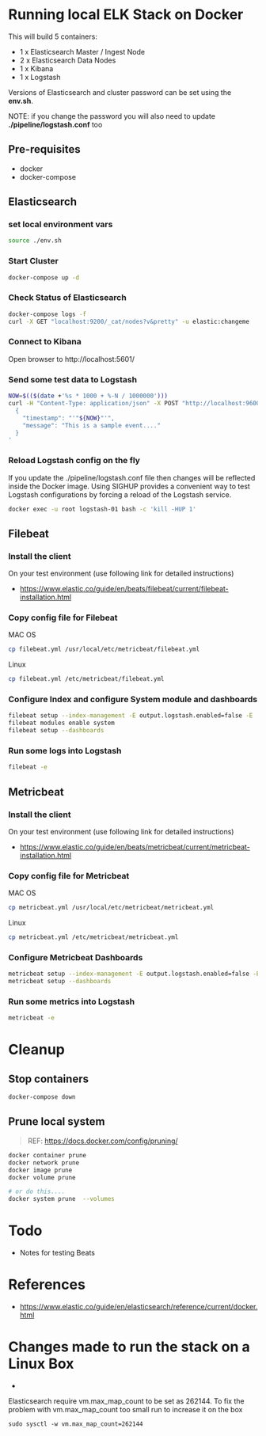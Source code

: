 # Running local ELK Stack on Docker

This will build 5 containers:
- 1 x Elasticsearch Master / Ingest Node
- 2 x Elasticsearch Data Nodes
- 1 x Kibana
- 1 x Logstash

Versions of Elasticsearch and cluster password can be set using the **env.sh**.

NOTE: if you change the password you will also need to update **./pipeline/logstash.conf** too

## Pre-requisites
- docker
- docker-compose

## Elasticsearch

### set local environment vars
```bash
source ./env.sh
```

### Start Cluster
```bash
docker-compose up -d
```

### Check Status of Elasticsearch
```bash
docker-compose logs -f
curl -X GET "localhost:9200/_cat/nodes?v&pretty" -u elastic:changeme
```

### Connect to Kibana
Open browser to http://localhost:5601/

### Send some test data to Logstash
```bash
NOW=$(($(date +'%s * 1000 + %-N / 1000000')))
curl -H "Content-Type: application/json" -X POST "http://localhost:9600" -d'
  { 
    "timestamp": "'"${NOW}"'",
    "message": "This is a sample event...."
  }
'
```

### Reload Logstash config on the fly
If you update the ./pipeline/logstash.conf file then changes will be reflected inside the Docker image.  Using SIGHUP 
provides a convenient way to test Logstash configurations by forcing a reload of the Logstash service.
```bash
docker exec -u root logstash-01 bash -c 'kill -HUP 1'
```

## Filebeat

### Install the client
On your test environment (use following link for detailed instructions)
- https://www.elastic.co/guide/en/beats/filebeat/current/filebeat-installation.html

### Copy config file for Filebeat
MAC OS
```bash
cp filebeat.yml /usr/local/etc/metricbeat/filebeat.yml
```
Linux
```bash
cp filebeat.yml /etc/metricbeat/filebeat.yml
```

### Configure Index and configure System module and dashboards
```bash
filebeat setup --index-management -E output.logstash.enabled=false -E 'output.elasticsearch.hosts=["elastic:changeme@localhost:9200"]'
filebeat modules enable system
filebeat setup --dashboards
```

### Run some logs into Logstash
```bash
filebeat -e
```

## Metricbeat

### Install the client
On your test environment (use following link for detailed instructions)
- https://www.elastic.co/guide/en/beats/metricbeat/current/metricbeat-installation.html

### Copy config file for Metricbeat
MAC OS
```bash
cp metricbeat.yml /usr/local/etc/metricbeat/metricbeat.yml
```
Linux
```bash
cp metricbeat.yml /etc/metricbeat/metricbeat.yml
```

### Configure Metricbeat Dashboards
```bash
metricbeat setup --index-management -E output.logstash.enabled=false -E 'output.elasticsearch.hosts=["elastic:changeme@localhost:9200"]'
metricbeat setup --dashboards
```

### Run some metrics into Logstash
```bash
metricbeat -e
```

# Cleanup

## Stop containers
```bash
docker-compose down
```

## Prune local system
> REF: https://docs.docker.com/config/pruning/

```bash
docker container prune
docker network prune
docker image prune
docker volume prune

# or do this....
docker system prune  --volumes
```

# Todo
- Notes for testing Beats

# References
- https://www.elastic.co/guide/en/elasticsearch/reference/current/docker.html



# Changes made to run the stack on a Linux Box
- 
Elasticsearch require vm.max_map_count to be set as 262144.
To fix the problem with vm.max_map_count too small run to increase it on the box

```
sudo sysctl -w vm.max_map_count=262144
```
